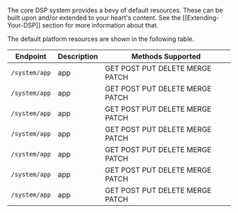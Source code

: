 The core DSP system provides a bevy of default resources. These can be built upon and/or extended to your heart's content. See the [[Extending-Your-DSP]] section for more information about that.

The default platform resources are shown in the following table.

|Endpoint|Description|Methods Supported|
|-|-|-|
|`/system/app`|app|GET POST PUT DELETE MERGE PATCH|
|`/system/app`|app|GET POST PUT DELETE MERGE PATCH|
|`/system/app`|app|GET POST PUT DELETE MERGE PATCH|
|`/system/app`|app|GET POST PUT DELETE MERGE PATCH|
|`/system/app`|app|GET POST PUT DELETE MERGE PATCH|
|`/system/app`|app|GET POST PUT DELETE MERGE PATCH|
|`/system/app`|app|GET POST PUT DELETE MERGE PATCH|
